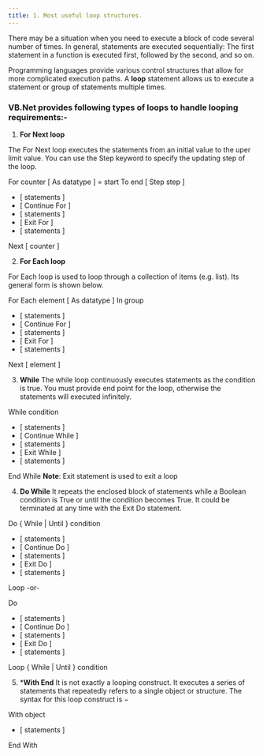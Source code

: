 ```yaml
---
title: 1. Most useful loop structures.
---
```

There may be a situation when you need to execute a block of code several number of times. In general, statements are executed sequentially: The first statement in a function is executed first, followed by the second, and so on.

Programming languages provide various control structures that allow for more complicated execution paths.
A **loop** statement allows us to execute a statement or group of statements multiple times.

### VB.Net provides following types of loops to handle looping requirements:-

1.  **For Next loop**

The For Next loop executes the statements from an initial value to the uper limit value. You can use the Step keyword to specify the updating step of the loop.

For counter [ As datatype ] = start To end [ Step step ]
   - [ statements ]
   - [ Continue For ]
   - [ statements ]
   - [ Exit For ]
   - [ statements ]
   
Next [ counter ]

2. **For Each loop**

For Each loop is used to loop through a collection of items (e.g. list). Its general form is shown below.

For Each element [ As datatype ] In group
   - [ statements ]
   - [ Continue For ]
   - [ statements ]
   - [ Exit For ]
   - [ statements ]
   
Next [ element ]

3. **While**
The while loop continuously executes statements as the condition is true. You must provide end point for the loop, otherwise the statements will executed infinitely.

While condition
   - [ statements ]
   - [ Continue While ]
   - [ statements ]
   - [ Exit While ]
   - [ statements ]
   
End While
**Note**: Exit statement is used to exit a loop

4. **Do While**
It repeats the enclosed block of statements while a Boolean condition is True or until the condition becomes True. It could be terminated at any time with the Exit Do statement.

Do { While | Until } condition
   - [ statements ]
   - [ Continue Do ]
   - [ statements ]
   - [ Exit Do ]
   - [ statements ]
   
Loop
-or-

Do

   - [ statements ]
   - [ Continue Do ]
   - [ statements ]
   - [ Exit Do ]
   - [ statements ]
   
Loop { While | Until } condition

5. ***With End**
It is not exactly a looping construct. It executes a series of statements that repeatedly refers to a single object or structure.
The syntax for this loop construct is −

With object
   - [ statements ]
   
End With
